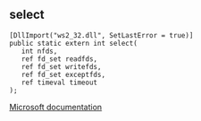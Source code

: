 ## select

```
[DllImport("ws2_32.dll", SetLastError = true)]
public static extern int select(
   int nfds,
   ref fd_set readfds,
   ref fd_set writefds,
   ref fd_set exceptfds,
   ref timeval timeout
);
```

[Microsoft documentation](https://docs.microsoft.com/en-us/windows/win32/api/winsock/nf-winsock-select)
